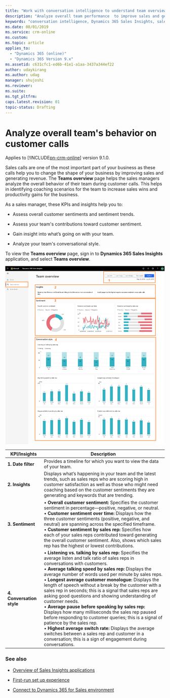```yaml
---
title: "Work with conversation intelligence to understand team overview feature for Dynamics 365 Sales Insights | MicrosoftDocs"
description: "Analyze overall team performance  to improve sales and generate revenue"
keywords: "conversation intelligence, Dynamics 365 Sales Insights, sales insights, Sales AI"
ms.date: 08/01/2019
ms.service: crm-online
ms.custom: 
ms.topic: article
applies_to:
  - "Dynamics 365 (online)"
  - "Dynamics 365 Version 9.x"
ms.assetid: c631cfc1-ed6b-41e1-a1aa-3437a344ef22
author: udaykirang
ms.author: udag
manager: shujoshi
ms.reviewer: 
ms.suite: 
ms.tgt_pltfrm: 
caps.latest.revision: 01
topic-status: Drafting
---
```


# Analyze overall team's behavior on customer calls

Applies to [!INCLUDE[pn-crm-online](../includes/pn-crm-online.md)] version 9.1.0.

Sales calls are one of the most important part of your business as these calls help you to change the shape of your business by improving sales and generating revenue. The **Teams overview** page helps the sales managers analyze the overall behavior of their team during customer calls. This helps in identifying coaching scenarios for the team to increase sales wins and productivity gains for the business.

As a sales manager, these KPIs and insights help you to: 

- Assess overall customer sentiments and sentiment trends.
  
- Assess your team's contributions toward customer sentiment.

- Gain insight into what’s going on with your team.

- Analyze your team's conversational style.

To view the **Teams overview** page, sign in to  **Dynamics 365 Sales Insights** application, and select **Teams overview**. 

![Conversation intelligence teams overview](media/si-app-teams-overview.png "Conversation intelligence teams overview")

|KPI/Insights|Description|
|------------|-----------|
|**1. Date filter**|Provides a timeline for which you want to view the data of your team.|
|**2. Insights**|Displays what’s happening in your team and the latest trends, such as sales reps who are scoring high in customer satisfaction as well as those who might need coaching based on the customer sentiments they are generating and keywords that are trending.|
|**3. Sentiment**|• **Overall customer sentiment:** Specifies the customer sentiment in percentage—positive, negative, or neutral.<br>•	**Customer sentiment over time:** Displays how the three customer sentiments (positive, negative, and neutral) are spanning across the specified timeframe.<br> •	**Customer sentiment by sales rep:** Specifies how each of your sales reps contributed toward generating the overall customer sentiment. Also, shows which sales rep has the highest or lowest contributions.|
|**4. Conversation style**|• **Listening vs. talking by sales rep:** Specifies the average listen and talk ratio of sales reps in conversations with customers.<br>•	**Average talking speed by sales rep:** Displays the average number of words used per minute by sales reps.<br>• **Longest average customer monologue:** Displays the length of speech without a break by the customer with a sales rep in seconds; this is a signal that sales reps are asking good questions and showing understanding of customer needs.<br>• **Average pause before speaking by sales rep:** Displays how many milliseconds the sales rep paused before responding to customer queries; this is a signal of patience by the sales rep.<br> • **Highest average switch rate:** Displays the average switches between a sales rep and customer in a conversation; this is a sign of engagement during conversations.|

### See also

- [Overview of Sales Insights applications](dynamics365-sales-insights-app.md)

- [First-run set up experience](fre-setup-sales-insight-app.md)

- [Connect to Dynamics 365 for Sales environment](connect-dynamics365-sales-environment.md)